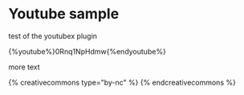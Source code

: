 # Youtube sample

test of the youtubex plugin

{%youtube%}0Rnq1NpHdmw{%endyoutube%}

more text

{% creativecommons type="by-nc" %}
{% endcreativecommons %}
